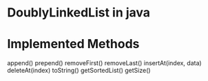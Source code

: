 # DoublyLinkedList in java

# Implemented Methods
  append()
  prepend()
  removeFirst()
  removeLast()
  insertAt(index, data)
  deleteAt(index)
  toString()
  getSortedList()
  getSize()
